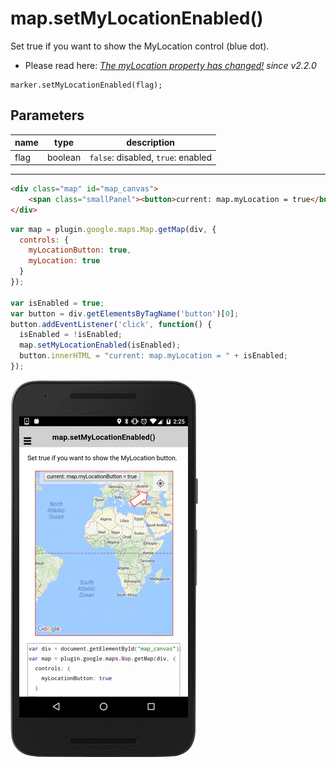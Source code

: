 # map.setMyLocationEnabled()

Set true if you want to show the MyLocation control (blue dot).

* Please read here: _[The myLocation property has changed!](https://github.com/mapsplugin/cordova-plugin-googlemaps-doc/blob/master/v2.0.0/ReleaseNotes/v2.2.0/README.md#the-mylocation-property-has-changed) since v2.2.0_

```
marker.setMyLocationEnabled(flag);
```

## Parameters

name           | type     | description
---------------|----------|---------------------------------------
flag           | boolean  | `false`: disabled, `true`: enabled
------------------------------------------------------------------

```html
<div class="map" id="map_canvas">
    <span class="smallPanel"><button>current: map.myLocation = true</button></span>
</div>
```

```js
var map = plugin.google.maps.Map.getMap(div, {
  controls: {
    myLocationButton: true,
    myLocation: true
  }
});

var isEnabled = true;
var button = div.getElementsByTagName('button')[0];
button.addEventListener('click', function() {
  isEnabled = !isEnabled;
  map.setMyLocationEnabled(isEnabled);
  button.innerHTML = "current: map.myLocation = " + isEnabled;
});
```

![](image.gif)
